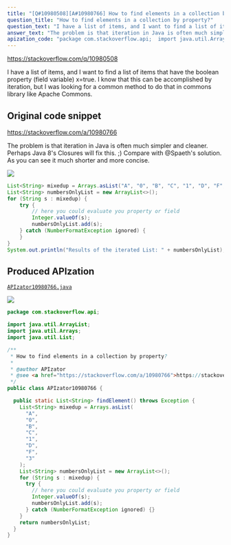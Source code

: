 ```yaml
---
title: "[Q#10980508][A#10980766] How to find elements in a collection by property?"
question_title: "How to find elements in a collection by property?"
question_text: "I have a list of items, and I want to find a list of items that have the boolean property (field variable) x=true. I know that this can be accomplished by iteration, but I was looking for a common method to do that in commons library like Apache Commons."
answer_text: "The problem is that iteration in Java is often much simpler and cleaner.  Perhaps Java 8's Closures will fix this. ;) Compare with @Spaeth's solution. As you can see it much shorter and more concise."
apization_code: "package com.stackoverflow.api;  import java.util.ArrayList; import java.util.Arrays; import java.util.List;  /**  * How to find elements in a collection by property?  *  * @author APIzator  * @see <a href=\"https://stackoverflow.com/a/10980766\">https://stackoverflow.com/a/10980766</a>  */ public class APIzator10980766 {    public static List<String> findElement() throws Exception {     List<String> mixedup = Arrays.asList(       \"A\",       \"0\",       \"B\",       \"C\",       \"1\",       \"D\",       \"F\",       \"3\"     );     List<String> numbersOnlyList = new ArrayList<>();     for (String s : mixedup) {       try {         // here you could evaluate you property or field         Integer.valueOf(s);         numbersOnlyList.add(s);       } catch (NumberFormatException ignored) {}     }     return numbersOnlyList;   } }"
---
```


https://stackoverflow.com/q/10980508

I have a list of items, and I want to find a list of items that have the boolean property (field variable) x=true.
I know that this can be accomplished by iteration, but I was looking for a common method to do that in commons library like Apache Commons.



## Original code snippet

https://stackoverflow.com/a/10980766

The problem is that iteration in Java is often much simpler and cleaner.  Perhaps Java 8&#x27;s Closures will fix this. ;)
Compare with @Spaeth&#x27;s solution.
As you can see it much shorter and more concise.

<div class="code-logo"><img src="/stackoverflow.png" /></div>

```java
List<String> mixedup = Arrays.asList("A", "0", "B", "C", "1", "D", "F", "3");
List<String> numbersOnlyList = new ArrayList<>();
for (String s : mixedup) {
    try {
        // here you could evaluate you property or field
        Integer.valueOf(s);
        numbersOnlyList.add(s);
    } catch (NumberFormatException ignored) {
    }
}
System.out.println("Results of the iterated List: " + numbersOnlyList);
```

## Produced APIzation

[`APIzator10980766.java`](https://github.com/blind-papers/apization-temp-data/raw/main/search/APIzator10980766.java)

<div class="code-logo"><img src="/apizator.png" /></div>

```java
package com.stackoverflow.api;

import java.util.ArrayList;
import java.util.Arrays;
import java.util.List;

/**
 * How to find elements in a collection by property?
 *
 * @author APIzator
 * @see <a href="https://stackoverflow.com/a/10980766">https://stackoverflow.com/a/10980766</a>
 */
public class APIzator10980766 {

  public static List<String> findElement() throws Exception {
    List<String> mixedup = Arrays.asList(
      "A",
      "0",
      "B",
      "C",
      "1",
      "D",
      "F",
      "3"
    );
    List<String> numbersOnlyList = new ArrayList<>();
    for (String s : mixedup) {
      try {
        // here you could evaluate you property or field
        Integer.valueOf(s);
        numbersOnlyList.add(s);
      } catch (NumberFormatException ignored) {}
    }
    return numbersOnlyList;
  }
}

```